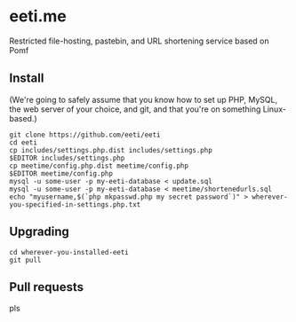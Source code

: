 # eeti.me

Restricted file-hosting, pastebin, and URL shortening service based on Pomf

## Install

(We're going to safely assume that you know how to set up PHP, MySQL, the web server of your choice, and git,
and that you're on something Linux-based.)

```
git clone https://github.com/eeti/eeti
cd eeti
cp includes/settings.php.dist includes/settings.php
$EDITOR includes/settings.php
cp meetime/config.php.dist meetime/config.php
$EDITOR meetime/config.php
mysql -u some-user -p my-eeti-database < update.sql
mysql -u some-user -p my-eeti-database < meetime/shortenedurls.sql
echo "myusername,$(`php mkpasswd.php my secret password`)" > wherever-you-specified-in-settings.php.txt
```

## Upgrading

```
cd wherever-you-installed-eeti
git pull
```

## Pull requests

pls
